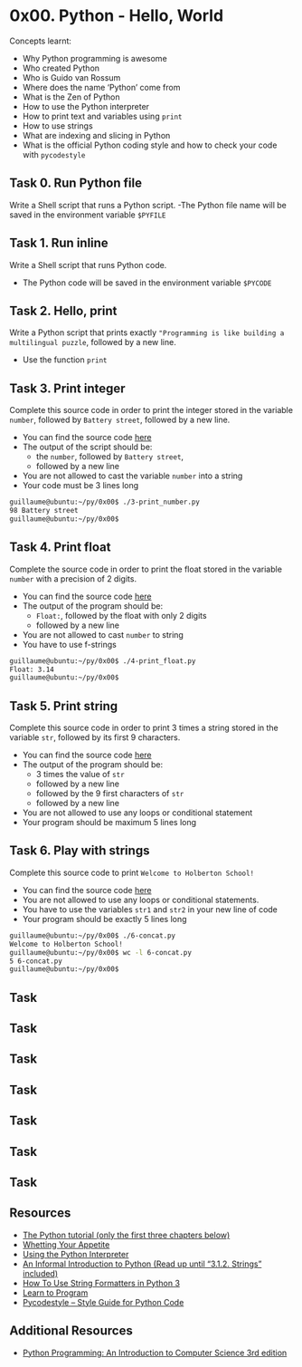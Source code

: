# 0x00. Python - Hello, World
Concepts learnt:
- Why Python programming is awesome
- Who created Python
- Who is Guido van Rossum
- Where does the name ‘Python’ come from
- What is the Zen of Python
- How to use the Python interpreter
- How to print text and variables using `print`
- How to use strings
- What are indexing and slicing in Python
- What is the official Python coding style and how to check your code with `pycodestyle`
## Task 0. Run Python file
Write a Shell script that runs a Python script.
-The Python file name will be saved in the environment variable `$PYFILE`

## Task 1. Run inline
Write a Shell script that runs Python code.
- The Python code will be saved in the environment variable `$PYCODE` 
## Task 2. Hello, print
Write a Python script that prints exactly `"Programming is like building a multilingual puzzle`, followed by a new line.
- Use the function `print`
## Task 3. Print integer
Complete this source code in order to print the integer stored in the variable `number`, followed by `Battery street`, followed by a new line.
- You can find the source code [here](https://github.com/alx-tools/0x00.py/blob/master/3-print_number.py)
- The output of the script should be:
    * the `number`, followed by `Battery street`,
    * followed by a new line
- You are not allowed to cast the variable `number` into a string
- Your code must be 3 lines long
```bash
guillaume@ubuntu:~/py/0x00$ ./3-print_number.py
98 Battery street
guillaume@ubuntu:~/py/0x00$ 
```
## Task 4. Print float
Complete the source code in order to print the float stored in the variable `number` with a precision of 2 digits.
- You can find the source code [here](https://github.com/alx-tools/0x00.py/blob/master/4-print_float.py)
- The output of the program should be:
    * `Float:`, followed by the float with only 2 digits
    * followed by a new line
- You are not allowed to cast `number` to string
- You have to use f-strings
```bash
guillaume@ubuntu:~/py/0x00$ ./4-print_float.py
Float: 3.14
guillaume@ubuntu:~/py/0x00$ 
```
## Task 5. Print string
Complete this source code in order to print 3 times a string stored in the variable `str`, followed by its first 9 characters.
- You can find the source code [here](https://github.com/alx-tools/0x00.py/blob/master/5-print_string.py)
- The output of the program should be:
    * 3 times the value of `str`
    * followed by a new line
    * followed by the 9 first characters of `str`
    * followed by a new line
- You are not allowed to use any loops or conditional statement
- Your program should be maximum 5 lines long
## Task 6. Play with strings
Complete this source code to print `Welcome to Holberton School!`
- You can find the source code [here](https://github.com/alx-tools/0x00.py/blob/master/6-concat.py)
- You are not allowed to use any loops or conditional statements.
- You have to use the variables `str1` and `str2` in your new line of code
- Your program should be exactly 5 lines long
```bash
guillaume@ubuntu:~/py/0x00$ ./6-concat.py
Welcome to Holberton School!
guillaume@ubuntu:~/py/0x00$ wc -l 6-concat.py
5 6-concat.py
guillaume@ubuntu:~/py/0x00$ 
```
## Task  
## Task  
## Task  
## Task  
## Task  
## Task  
## Task  
## Resources
- [The Python tutorial (only the first three chapters below)](https://docs.python.org/3/tutorial/index.html)
- [Whetting Your Appetite](https://docs.python.org/3/tutorial/appetite.html)
- [Using the Python Interpreter](https://docs.python.org/3/tutorial/interpreter.html)
- [An Informal Introduction to Python (Read up until “3.1.2. Strings” included)](https://docs.python.org/3/tutorial/introduction.html)
- [How To Use String Formatters in Python 3](https://realpython.com/python-f-strings/)
- [Learn to Program](https://www.youtube.com/playlist?list=PLGLfVvz_LVvTn3cK5e6LjhgGiSeVlIRwt)
- [Pycodestyle – Style Guide for Python Code](https://pypi.org/project/pycodestyle/)
## Additional Resources
- [Python Programming: An Introduction to Computer Science 3rd edition](https://nibmehub.com/opac-service/pdf/read/Python%20Programming%20_%20an%20introduction%20to%20computer%20science-%203rd%20Edition.pdf)

